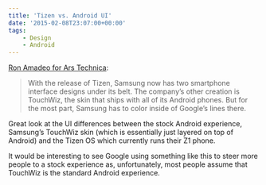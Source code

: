 ```yaml
---
title: 'Tizen vs. Android UI'
date: '2015-02-08T23:07:00+00:00'
tags:
    - Design
    - Android
---
```


[Ron Amadeo for Ars Technica](http://arstechnica.com/gadgets/2015/02/tizen-versus-android-in-pictures/):

> With the release of Tizen, Samsung now has two smartphone interface designs under its belt. The company’s other creation is TouchWiz, the skin that ships with all of its Android phones. But for the most part, Samsung has to color inside of Google’s lines there.

Great look at the UI differences between the stock Android experience, Samsung’s TouchWiz skin (which is essentially just layered on top of Android) and the Tizen OS which currently runs their Z1 phone.

It would be interesting to see Google using something like this to steer more people to a stock experience as, unfortunately, most people assume that TouchWiz is the standard Android experience.
